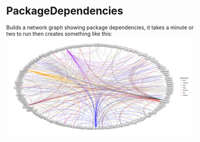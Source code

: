# PackageDependencies

Builds a network graph showing package dependencies, it takes a minute or two to run then
creates something like this:
![Example Image](/images/example.png)
